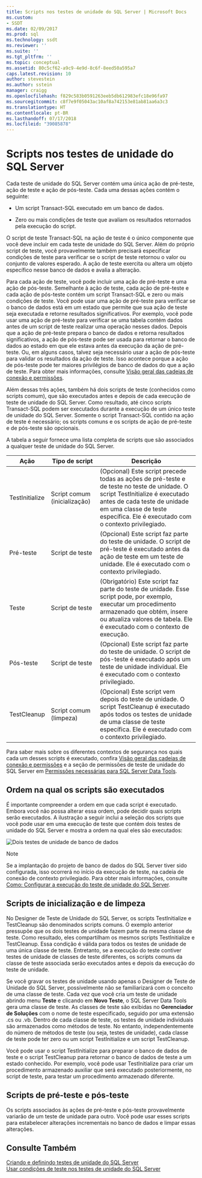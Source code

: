 ```yaml
---
title: Scripts nos testes de unidade do SQL Server | Microsoft Docs
ms.custom:
- SSDT
ms.date: 02/09/2017
ms.prod: sql
ms.technology: ssdt
ms.reviewer: ''
ms.suite: ''
ms.tgt_pltfrm: ''
ms.topic: conceptual
ms.assetid: 80c5cf62-a9c9-4e9d-8c6f-8eed50a595a7
caps.latest.revision: 10
author: stevestein
ms.author: sstein
manager: craigg
ms.openlocfilehash: f829c583b0591263eeb5db612983efc18e96fa97
ms.sourcegitcommit: c8f7e9f05043ac10af8a742153e81ab81aa6a3c3
ms.translationtype: HT
ms.contentlocale: pt-BR
ms.lasthandoff: 07/17/2018
ms.locfileid: "39085878"
---
```

# <a name="scripts-in-sql-server-unit-tests"></a>Scripts nos testes de unidade do SQL Server
Cada teste de unidade do SQL Server contém uma única ação de pré-teste, ação de teste e ação de pós-teste. Cada uma dessas ações contém o seguinte:  
  
-   Um script Transact\-SQL executado em um banco de dados.  
  
-   Zero ou mais condições de teste que avaliam os resultados retornados pela execução do script.  
  
O script de teste Transact\-SQL na ação de teste é o único componente que você deve incluir em cada teste de unidade do SQL Server. Além do próprio script de teste, você provavelmente também precisará especificar condições de teste para verificar se o script de teste retornou o valor ou conjunto de valores esperado. A ação de teste exercita ou altera um objeto específico nesse banco de dados e avalia a alteração.  
  
Para cada ação de teste, você pode incluir uma ação de pré-teste e uma ação de pós-teste. Semelhante à ação de teste, cada ação de pré-teste e cada ação de pós-teste contém um script Transact\-SQL e zero ou mais condições de teste. Você pode usar uma ação de pré-teste para verificar se o banco de dados está em um estado que permite que sua ação de teste seja executada e retorne resultados significativos. Por exemplo, você pode usar uma ação de pré-teste para verificar se uma tabela contém dados antes de um script de teste realizar uma operação nesses dados. Depois que a ação de pré-teste prepara o banco de dados e retorna resultados significativos, a ação de pós-teste pode ser usada para retornar o banco de dados ao estado em que ele estava antes da execução da ação de pré-teste. Ou, em alguns casos, talvez seja necessário usar a ação de pós-teste para validar os resultados da ação de teste. Isso acontece porque a ação de pós-teste pode ter maiores privilégios de banco de dados do que a ação de teste. Para obter mais informações, consulte [Visão geral das cadeias de conexão e permissões](../ssdt/overview-of-connection-strings-and-permissions.md).  
  
Além dessas três ações, também há dois scripts de teste (conhecidos como scripts comum), que são executados antes e depois de cada execução de teste de unidade do SQL Server. Como resultado, até cinco scripts Transact\-SQL podem ser executados durante a execução de um único teste de unidade do SQL Server. Somente o script Transact\-SQL contido na ação de teste é necessário; os scripts comuns e os scripts de ação de pré-teste e de pós-teste são opcionais.  
  
A tabela a seguir fornece uma lista completa de scripts que são associados a qualquer teste de unidade do SQL Server.  
  
|**Ação**|**Tipo de script**|**Descrição**|  
|--------------|-------------------|-------------------|  
|TestInitialize|Script comum (inicialização)|(Opcional) Este script precede todas as ações de pré-teste e de teste no teste de unidade. O script TestInitialize é executado antes de cada teste de unidade em uma classe de teste específica. Ele é executado com o contexto privilegiado.|  
|Pré-teste|Script de teste|(Opcional) Este script faz parte do teste de unidade. O script de pré-teste é executado antes da ação de teste em um teste de unidade. Ele é executado com o contexto privilegiado.|  
|Teste|Script de teste|(Obrigatório) Este script faz parte do teste de unidade. Esse script pode, por exemplo, executar um procedimento armazenado que obtém, insere ou atualiza valores de tabela. Ele é executado com o contexto de execução.|  
|Pós-teste|Script de teste|(Opcional) Este script faz parte do teste de unidade. O script de pós-teste é executado após um teste de unidade individual. Ele é executado com o contexto privilegiado.|  
|TestCleanup|Script comum (limpeza)|(Opcional) Este script vem depois do teste de unidade. O script TestCleanup é executado após todos os testes de unidade de uma classe de teste específica. Ele é executado com o contexto privilegiado.|  
  
Para saber mais sobre os diferentes contextos de segurança nos quais cada um desses scripts é executado, confira [Visão geral das cadeias de conexão e permissões](../ssdt/overview-of-connection-strings-and-permissions.md) e a seção de permissões de teste de unidade do SQL Server em [Permissões necessárias para SQL Server Data Tools](../ssdt/required-permissions-for-sql-server-data-tools.md).  
  
## <a name="order-in-which-scripts-are-run"></a>Ordem na qual os scripts são executados  
É importante compreender a ordem em que cada script é executado. Embora você não possa alterar essa ordem, pode decidir quais scripts serão executados. A ilustração a seguir inclui a seleção dos scripts que você pode usar em uma execução de teste que contém dois testes de unidade do SQL Server e mostra a ordem na qual eles são executados:  
  
![Dois testes de unidade de banco de dados](../ssdt/media/twodatabaseunittests.png "dois testes de unidade de banco de dados")  
  
> [!NOTE]  
> Se a implantação do projeto de banco de dados do SQL Server tiver sido configurada, isso ocorrerá no início da execução de teste, na cadeia de conexão de contexto privilegiado. Para obter mais informações, consulte [Como: Configurar a execução do teste de unidade do SQL Server](../ssdt/how-to-configure-sql-server-unit-test-execution.md).  
  
## <a name="initialization-and-cleanup-scripts"></a>Scripts de inicialização e de limpeza  
No Designer de Teste de Unidade do SQL Server, os scripts TestInitialize e TestCleanup são denominados scripts comuns. O exemplo anterior pressupõe que os dois testes de unidade fazem parte da mesma classe de teste. Como resultado, eles compartilham os mesmos scripts TestInitialize e TestCleanup. Essa condição é válida para todos os testes de unidade de uma única classe de teste. Entretanto, se a execução do teste contiver testes de unidade de classes de teste diferentes, os scripts comuns da classe de teste associada serão executados antes e depois da execução do teste de unidade.  
  
Se você gravar os testes de unidade usando apenas o Designer de Teste de Unidade do SQL Server, possivelmente não se familiarizará com o conceito de uma classe de teste. Cada vez que você cria um teste de unidade abrindo menu **Teste** e clicando em **Novo Teste**, o SQL Server Data Tools gera uma classe de teste. As classes de teste são exibidas no **Gerenciador de Soluções** com o nome de teste especificado, seguido por uma extensão .cs ou .vb. Dentro de cada classe de teste, os testes de unidade individuais são armazenados como métodos de teste. No entanto, independentemente do número de métodos de teste (ou seja, testes de unidade), cada classe de teste pode ter zero ou um script TestInitialize e um script TestCleanup.  
  
Você pode usar o script TestInitialize para preparar o banco de dados de teste e o script TestCleanup para retornar o banco de dados de teste a um estado conhecido. Por exemplo, você pode usar TestInitialize para criar um procedimento armazenado auxiliar que será executado posteriormente, no script de teste, para testar um procedimento armazenado diferente.  
  
## <a name="pre-test-and-post-test-scripts"></a>Scripts de pré-teste e pós-teste  
Os scripts associados às ações de pré-teste e pós-teste provavelmente variarão de um teste de unidade para outro. Você pode usar esses scripts para estabelecer alterações incrementais no banco de dados e limpar essas alterações.  
  
## <a name="see-also"></a>Consulte Também  
[Criando e definindo testes de unidade do SQL Server](../ssdt/creating-and-defining-sql-server-unit-tests.md)  
[Usar condições de teste nos testes de unidade do SQL Server](../ssdt/using-test-conditions-in-sql-server-unit-tests.md)  
  
